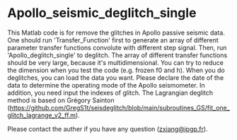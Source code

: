 # Apollo_seismic_deglitch_single

This Matlab code is for remove the glitches in Apollo passive seismic data. One should run 'Transfer_Function' first to generate an array of different parameter transfer functions convolute with different step signal. Then, run 'Apollo_deglitch_single' to deglitch.
The array of different transfer functions should be very large, because it's multidimensional. You can try to reduce the dimension when you test the code (e.g. frozen f0 and h). 
When you do deglitches, you can load the data you want. Please declare the date of the data to determine the operating mode of the Apollo seismometer. In addition, you need input the indexes of glitch.
The Lagrangian deglitch method is based on Grégory Sainton (https://github.com/GregS1t/seisdeglitch/blob/main/subroutines_GS/fit_one_glitch_lagrange_v2_ff.m).

Please contact the auther if you have any question (zxiang@ipgp.fr).
 
